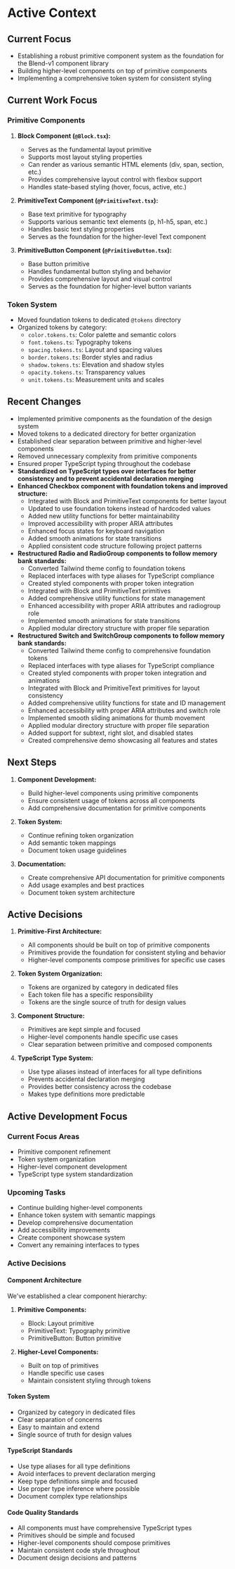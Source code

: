 # Active Context

## Current Focus
- Establishing a robust primitive component system as the foundation for the Blend-v1 component library
- Building higher-level components on top of primitive components
- Implementing a comprehensive token system for consistent styling

## Current Work Focus

### Primitive Components
1. **Block Component (`@Block.tsx`):**
   - Serves as the fundamental layout primitive
   - Supports most layout styling properties
   - Can render as various semantic HTML elements (div, span, section, etc.)
   - Provides comprehensive layout control with flexbox support
   - Handles state-based styling (hover, focus, active, etc.)

2. **PrimitiveText Component (`@PrimitiveText.tsx`):**
   - Base text primitive for typography
   - Supports various semantic text elements (p, h1-h5, span, etc.)
   - Handles basic text styling properties
   - Serves as the foundation for the higher-level Text component

3. **PrimitiveButton Component (`@PrimitiveButton.tsx`):**
   - Base button primitive
   - Handles fundamental button styling and behavior
   - Provides comprehensive layout and visual control
   - Serves as the foundation for higher-level button variants

### Token System
- Moved foundation tokens to dedicated `@tokens` directory
- Organized tokens by category:
  - `color.tokens.ts`: Color palette and semantic colors
  - `font.tokens.ts`: Typography tokens
  - `spacing.tokens.ts`: Layout and spacing values
  - `border.tokens.ts`: Border styles and radius
  - `shadow.tokens.ts`: Elevation and shadow styles
  - `opacity.tokens.ts`: Transparency values
  - `unit.tokens.ts`: Measurement units and scales

## Recent Changes
- Implemented primitive components as the foundation of the design system
- Moved tokens to a dedicated directory for better organization
- Established clear separation between primitive and higher-level components
- Removed unnecessary complexity from primitive components
- Ensured proper TypeScript typing throughout the codebase
- **Standardized on TypeScript types over interfaces for better consistency and to prevent accidental declaration merging**
- **Enhanced Checkbox component with foundation tokens and improved structure:**
  - Integrated with Block and PrimitiveText components for better layout
  - Updated to use foundation tokens instead of hardcoded values
  - Added new utility functions for better maintainability
  - Improved accessibility with proper ARIA attributes
  - Enhanced focus states for keyboard navigation
  - Added smooth animations for state transitions
  - Applied consistent code structure following project patterns
- **Restructured Radio and RadioGroup components to follow memory bank standards:**
  - Converted Tailwind theme config to foundation tokens
  - Replaced interfaces with type aliases for TypeScript compliance
  - Created styled components with proper token integration
  - Integrated with Block and PrimitiveText primitives
  - Added comprehensive utility functions for state management
  - Enhanced accessibility with proper ARIA attributes and radiogroup role
  - Implemented smooth animations for state transitions
  - Applied modular directory structure with proper file separation
- **Restructured Switch and SwitchGroup components to follow memory bank standards:**
  - Converted Tailwind theme config to comprehensive foundation tokens
  - Replaced interfaces with type aliases for TypeScript compliance
  - Created styled components with proper token integration and animations
  - Integrated with Block and PrimitiveText primitives for layout consistency
  - Added comprehensive utility functions for state and ID management
  - Enhanced accessibility with proper ARIA attributes and switch role
  - Implemented smooth sliding animations for thumb movement
  - Applied modular directory structure with proper file separation
  - Added support for subtext, right slot, and disabled states
  - Created comprehensive demo showcasing all features and states

## Next Steps

1. **Component Development:**
   - Build higher-level components using primitive components
   - Ensure consistent usage of tokens across all components
   - Add comprehensive documentation for primitive components

2. **Token System:**
   - Continue refining token organization
   - Add semantic token mappings
   - Document token usage guidelines

3. **Documentation:**
   - Create comprehensive API documentation for primitive components
   - Add usage examples and best practices
   - Document token system architecture

## Active Decisions

1. **Primitive-First Architecture:**
   - All components should be built on top of primitive components
   - Primitives provide the foundation for consistent styling and behavior
   - Higher-level components compose primitives for specific use cases

2. **Token System Organization:**
   - Tokens are organized by category in dedicated files
   - Each token file has a specific responsibility
   - Tokens are the single source of truth for design values

3. **Component Structure:**
   - Primitives are kept simple and focused
   - Higher-level components handle specific use cases
   - Clear separation between primitive and composed components

4. **TypeScript Type System:**
   - Use type aliases instead of interfaces for all type definitions
   - Prevents accidental declaration merging
   - Provides better consistency across the codebase
   - Makes type definitions more predictable

## Active Development Focus

### Current Focus Areas
- Primitive component refinement
- Token system organization
- Higher-level component development
- TypeScript type system standardization

### Upcoming Tasks
- Continue building higher-level components
- Enhance token system with semantic mappings
- Develop comprehensive documentation
- Add accessibility improvements
- Create component showcase system
- Convert any remaining interfaces to types

### Active Decisions

#### Component Architecture
We've established a clear component hierarchy:

1. **Primitive Components:**
   - Block: Layout primitive
   - PrimitiveText: Typography primitive
   - PrimitiveButton: Button primitive

2. **Higher-Level Components:**
   - Built on top of primitives
   - Handle specific use cases
   - Maintain consistent styling through tokens

#### Token System
- Organized by category in dedicated files
- Clear separation of concerns
- Easy to maintain and extend
- Single source of truth for design values

#### TypeScript Standards
- Use type aliases for all type definitions
- Avoid interfaces to prevent declaration merging
- Keep type definitions simple and focused
- Use proper type inference where possible
- Document complex type relationships

#### Code Quality Standards
- All components must have comprehensive TypeScript types
- Primitives should be simple and focused
- Higher-level components should compose primitives
- Maintain consistent code style throughout
- Document design decisions and patterns 